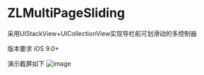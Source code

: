 # ZLMultiPageSliding
采用UIStackView+UICollectionView实现导栏航可划滑动的多控制器

版本要求
iOS 9.0+

演示截屏如下
![image](https://github.com/zhoulisky0408/ZLMultiPageSliding/screenshots/effect_1.png)
